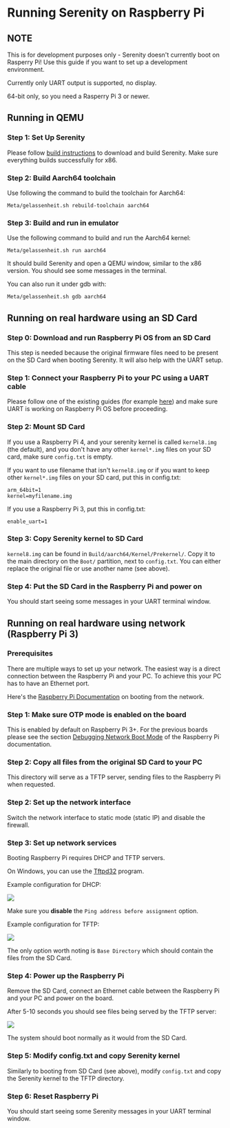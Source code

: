 # Running Serenity on Raspberry Pi

## NOTE

This is for development purposes only - Serenity doesn't currently boot on Rasperry Pi! Use this guide if you want to set up a development environment.

Currently only UART output is supported, no display.

64-bit only, so you need a Rasperry Pi 3 or newer.

## Running in QEMU

### Step 1: Set Up Serenity

Please follow [build instructions](BuildInstructions.md) to download and build Serenity. Make sure everything builds successfully for x86.

### Step 2: Build Aarch64 toolchain

Use following the command to build the toolchain for Aarch64:

```console
Meta/gelassenheit.sh rebuild-toolchain aarch64
```

### Step 3: Build and run in emulator

Use the following command to build and run the Aarch64 kernel:

```console
Meta/gelassenheit.sh run aarch64
```

It should build Serenity and open a QEMU window, similar to the x86 version. You should see some messages in the terminal.

You can also run it under gdb with:

```console
Meta/gelassenheit.sh gdb aarch64
```

## Running on real hardware using an SD Card

### Step 0: Download and run Raspberry Pi OS from an SD Card

This step is needed because the original firmware files need to be present on the SD Card when booting Serenity. It will also help with the UART setup.

### Step 1: Connect your Raspberry Pi to your PC using a UART cable

Please follow one of the existing guides (for example [here](https://scribles.net/setting-up-serial-communication-between-raspberry-pi-and-pc)) and make sure UART is working on Raspberry Pi OS before proceeding.

### Step 2: Mount SD Card

If you use a Raspberry Pi 4, and your serenity kernel is called `kernel8.img`
(the default), and you don't have any other `kernel*.img` files on your SD
card, make sure `config.txt` is empty.

If you want to use filename that isn't `kernel8.img` or if you want to keep
other `kernel*.img` files on your SD card, put this in config.txt:

```
arm_64bit=1
kernel=myfilename.img
```

If you use a Raspberry Pi 3, put this in config.txt:

```
enable_uart=1
```

### Step 3: Copy Serenity kernel to SD Card

`kernel8.img` can be found in `Build/aarch64/Kernel/Prekernel/`. Copy it to the main directory on the `Boot/` partition, next to `config.txt`. You can either replace the original file or use another name (see above).

### Step 4: Put the SD Card in the Raspberry Pi and power on

You should start seeing some messages in your UART terminal window.

## Running on real hardware using network (Raspberry Pi 3)

### Prerequisites

There are multiple ways to set up your network. The easiest way is a direct connection between the Raspberry Pi and your PC. To achieve this your PC has to have an Ethernet port.

Here's the [Raspberry Pi Documentation](https://www.raspberrypi.com/documentation/computers/raspberry-pi.html#debugging-network-boot-mode) on booting from the network.

### Step 1: Make sure OTP mode is enabled on the board 

This is enabled by default on Raspberry Pi 3+. For the previous boards please see the section [Debugging Network Boot Mode](https://www.raspberrypi.com/documentation/computers/raspberry-pi.html#debugging-network-boot-mode) of the Raspberry Pi documentation.

### Step 2: Copy all files from the original SD Card to your PC

This directory will serve as a TFTP server, sending files to the Raspberry Pi when requested.

### Step 2: Set up the network interface

Switch the network interface to static mode (static IP) and disable the firewall.

### Step 3: Set up network services

Booting Raspberry Pi requires DHCP and TFTP servers.

On Windows, you can use the [Tftpd32](https://bitbucket.org/phjounin/tftpd64/src/master/) program.

Example configuration for DHCP:

![](Tftpd32_Dhcp.png)

Make sure you **disable** the `Ping address before assignment` option.

Example configuration for TFTP:

![](Tftpd32_Tftp.png)

The only option worth noting is `Base Directory` which should contain the files from the SD Card.

### Step 4: Power up the Raspberry Pi

Remove the SD Card, connect an Ethernet cable between the Raspberry Pi and your PC and power on the board.

After 5-10 seconds you should see files being served by the TFTP server:

![](Tftpd32_Serving.png)

The system should boot normally as it would from the SD Card.

### Step 5: Modify config.txt and copy Serenity kernel

Similarly to booting from SD Card (see above), modify `config.txt` and copy the Serenity kernel to the TFTP directory.

### Step 6: Reset Raspberry Pi

You should start seeing some Serenity messages in your UART terminal window.
